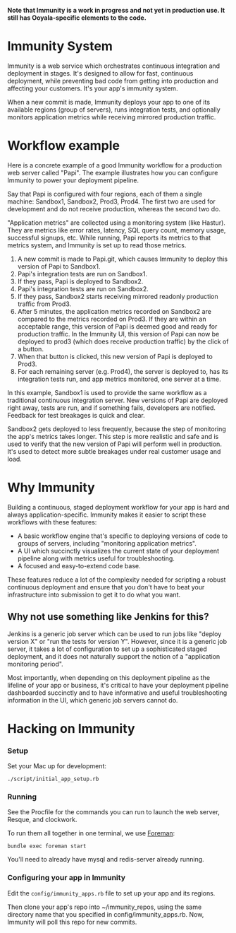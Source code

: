**Note that Immunity is a work in progress and not yet in production use. It still has Ooyala-specific elements to the code.**

Immunity System
===============

Immunity is a web service which orchestrates continuous integration and deployment in stages. It's designed to
allow for fast, continuous deployment, while preventing bad code from getting into production and affecting
your customers. It's your app's immunity system.

When a new commit is made, Immunity deploys your app to one of its available regions (group of servers), runs
integration tests, and optionally monitors application metrics while receiving mirrored production traffic.

Workflow example
================

Here is a concrete example of a good Immunity workflow for a production web server called "Papi". The example
illustrates how you can configure Immunity to power your deployment pipeline.

Say that Papi is configured with four regions, each of them a single machine: Sandbox1, Sandbox2, Prod3,
Prod4. The first two are used for development and do not receive production, whereas the second two do.

"Application metrics" are collected using a monitoring system (like Hastur). They are metrics like error
rates, latency, SQL query count, memory usage, successful signups, etc. While running, Papi reports its
metrics to that metrics system, and Immunity is set up to read those metrics.

1. A new commit is made to Papi.git, which causes Immunity to deploy this version of Papi to Sandbox1.
2. Papi's integration tests are run on Sandbox1.
3. If they pass, Papi is deployed to Sandbox2.
4. Papi's integration tests are run on Sandbox2.
5. If they pass, Sandbox2 starts receiving mirrored readonly production traffic from Prod3.
6. After 5 minutes, the application metrics recorded on Sandbox2 are compared to the metrics recorded on
Prod3. If they are within an acceptable range, this version of Papi is deemed good and ready for production
traffic. In the Immunity UI, this version of Papi can now be deployed to prod3 (which does receive production
traffic) by the click of a button.
7. When that button is clicked, this new version of Papi is deployed to Prod3.
8. For each remaining server (e.g. Prod4), the server is deployed to, has its integration tests run, and app
metrics monitored, one server at a time.

In this example, Sandbox1 is used to provide the same workflow as a traditional continuous integration server.
New versions of Papi are deployed right away, tests are run, and if something fails, developers are notified.
Feedback for test breakages is quick and clear.

Sandbox2 gets deployed to less frequently, because the step of monitoring the app's metrics takes longer. This
step is more realistic and safe and is used to verify that the new version of Papi will perform well in
production. It's used to detect more subtle breakages under real customer usage and load.

Why Immunity
============

Building a continuous, staged deployment workflow for your app is hard and always application-specific.
Immunity makes it easier to script these workflows with these features:

* A basic workflow engine that's specific to deploying versions of code to groups of servers, including
"monitoring application metrics".
* A UI which succinctly visualizes the current state of your deployment pipeline along with metrics useful for
troubleshooting.
* A focused and easy-to-extend code base.

These features reduce a lot of the complexity needed for scripting a robust continuous deployment and ensure
that you don't have to beat your infrastructure into submission to get it to do what you want.

Why not use something like Jenkins for this?
--------------------------------------------
Jenkins is a generic job server which can be used to run jobs like "deploy version X" or "run the
tests for version Y". However, since it is a generic job server, it takes a lot of configuration to set up a
sophisticated staged deployment, and it does not naturally support the notion of a "application monitoring
period".

Most importantly, when depending on this deployment pipeline as the lifeline of your app or business, it's
critical to have your deployment pipeline dashboarded succinctly and to have informative and useful
troubleshooting information in the UI, which generic job servers cannot do.


Hacking on Immunity
===================

### Setup

Set your Mac up for development:

    ./script/initial_app_setup.rb

### Running

See the Procfile for the commands you can run to launch the web server, Resque, and clockwork.

To run them all together in one terminal, we use [Foreman](https://github.com/ddollar/foreman):

    bundle exec foreman start

You'll need to already have mysql and redis-server already running.

### Configuring your app in Immunity

Edit the `config/immunity_apps.rb` file to set up your app and its regions.

Then clone your app's repo into ~/immunity_repos, using the same directory name that you specified in
config/immunity_apps.rb. Now, Immunity will poll this repo for new commits.
